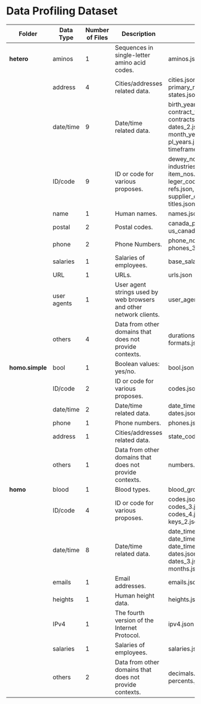 # Data Profiling Dataset

| **Folder**      | **Data Type** | **Number of Files** | **Description**                                                    | **Files**                                                                                                                                         |
|-----------------|---------------|---------------------|--------------------------------------------------------------------|---------------------------------------------------------------------------------------------------------------------------------------------------|
| **hetero**      | aminos        | 1                   | Sequences in single-letter amino acid codes.                       | aminos.json                                                                                                                                       |
|                 | address       | 4                   | Cities/addresses related data.                                     | cities.json, primary_routes.json, states.json, streets.json                                                                                       |
|                 | date/time     | 9                   | Date/time related data.                                            | birth_years.json, contract_terms.json, contracts.json, dates_2.json, dates_3.json,  month_years.json, pl_years.json, sn_nos.json, timeframes.json |
|                 | ID/code       | 9                   | ID or code for various proposes.                                   | dewey_nos.json, industries.json, item_nos.json, leger_codes.json, refs.json, skus.json, supplier_codes.json, titles.json, uids.json               |
|                 | name          | 1                   | Human names.                                                       | names.json                                                                                                                                        |
|                 | postal        | 2                   | Postal codes.                                                      | canada_postal_codes.json, us_canada_zip_codes.json                                                                                                |
|                 | phone         | 2                   | Phone Numbers.                                                     | phone_nos_2.json, phones_3.json                                                                                                                   |
|                 | salaries      | 1                   | Salaries of employees.                                             | base_salaries.json                                                                                                                                |
|                 | URL           | 1                   | URLs.                                                              | urls.json                                                                                                                                         |
|                 | user agents   | 1                   | User agent strings used by web browsers and other network clients. | user_agents.json                                                                                                                                  |
|                 | others        | 4                   | Data from other domains that does not provide contexts.            | durations.json, formats.json, returns.json                                                                                                        |
| **homo.simple** | bool          | 1                   | Boolean values: yes/no.                                            | bool.json                                                                                                                                         |
|                 | ID/code       | 2                   | ID or code for various proposes.                                   | codes.json, codes_2.json                                                                                                                          |
|                 | date/time     | 2                   | Date/time related data.                                            | date_times.json, dates.json                                                                                                                       |
|                 | phone         | 1                   | Phone numbers.                                                     | phones.json                                                                                                                                       |
|                 | address       | 1                   | Cities/addresses related data.                                     | state_codes.json                                                                                                                                  |
|                 | others        | 1                   | Data from other domains that does not provide contexts.            | numbers.json                                                                                                                                      |
| **homo**        | blood         | 1                   | Blood types.                                                       | blood_groups.json                                                                                                                                 |
|                 | ID/code       | 4                   | ID or code for various proposes.                                   | codes.json, codes_2.json, codes_3.json, codes_4.json, keys.json, keys_2.json                                                                      |
|                 | date/time     | 8                   | Date/time related data.                                            | date_times.json, date_times_2.json, date_times_3.json, dates.json, dates_2,json, dates_3.json, dates_4.json, months.json                          |
|                 | emails        | 1                   | Email addresses.                                                   | emails.json                                                                                                                                       |
|                 | heights       | 1                   | Human height data.                                                 | heights.json                                                                                                                                      |
|                 | IPv4          | 1                   | The fourth version of the Internet Protocol.                       | ipv4.json                                                                                                                                         |
|                 | salaries      | 1                   | Salaries of employees.                                             | salaries.json                                                                                                                                     |
|                 | others        | 2                   | Data from other domains that does not provide contexts.            | decimals.json, percents.json                                                                                                                      |
